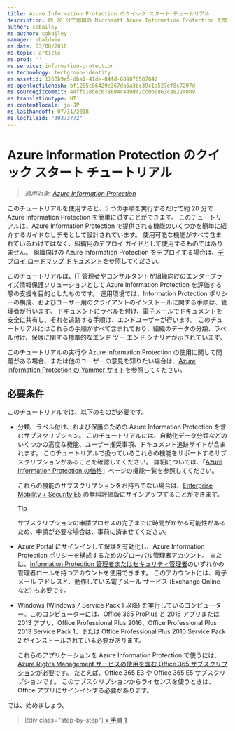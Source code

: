```yaml
---
title: Azure Information Protection のクイック スタート チュートリアル
description: 約 20 分で組織の Microsoft Azure Information Protection を簡単に試すことができる概要チュートリアルです。
author: cabailey
ms.author: cabailey
manager: mbaldwin
ms.date: 03/08/2018
ms.topic: article
ms.prod: ''
ms.service: information-protection
ms.technology: techgroup-identity
ms.assetid: 1260b9e5-dba1-41de-84fd-609076587842
ms.openlocfilehash: bf1285c86429c367da5a3bc39c1a527ef8c7297d
ms.sourcegitcommit: 44ff610dec678604c449d42cc0b0863ca8224009
ms.translationtype: HT
ms.contentlocale: ja-JP
ms.lasthandoff: 07/31/2018
ms.locfileid: "39373772"
---
```

# <a name="quick-start-tutorial-for-azure-information-protection"></a>Azure Information Protection のクイック スタート チュートリアル 

>*適用対象: [Azure Information Protection](https://azure.microsoft.com/pricing/details/information-protection)*

このチュートリアルを使用すると、5 つの手順を実行するだけで約 20 分で Azure Information Protection を簡単に試すことができます。 このチュートリアルは、Azure Information Protection で提供される機能のいくつかを簡単に紹介するガイドなしデモとして設計されています。 使用可能な機能がすべて含まれているわけではなく、組織用のデプロイ ガイドとして使用するものではありません。 組織向けの Azure Information Protection をデプロイする場合は、[デプロイ ロードマップ ドキュメント](../plan-design/deployment-roadmap.md)を参照してください。 

このチュートリアルは、IT 管理者やコンサルタントが組織向けのエンタープライズ情報保護ソリューションとして Azure Information Protection を評価する際の支援を目的としたものです。 運用環境では、Information Protection ポリシーの構成、およびユーザー用のクライアントのインストールに関する手順は、管理者が行います。 ドキュメントにラベルを付け、電子メールでドキュメントを安全に共有し、それを追跡する手順は、エンドユーザーが行います。 このチュートリアルにはこれらの手順がすべて含まれており、組織のデータの分類、ラベル付け、保護に関する標準的なエンド ツー エンド シナリオが示されています。 

このチュートリアルの実行や Azure Information Protection の使用に関して問題がある場合、または他のユーザーの意見を知りたい場合は、[Azure Information Protection の Yammer サイト](https://www.yammer.com/askipteam/#/threads/inGroup?type=in_group&feedId=8652489&view=all)を参照してください。

## <a name="prerequisites"></a>必要条件 
このチュートリアルでは、以下のものが必要です。

- 分類、ラベル付け、および保護のための Azure Information Protection を含むサブスクリプション。 このチュートリアルには、自動化データ分類などのいくつかの高度な機能、ユーザー推奨事項、ドキュメント追跡サイトが含まれます。 このチュートリアルで扱っているこれらの機能をサポートするサブスクリプションがあることを確認してください。 詳細については、「[Azure Information Protection の価格](https://azure.microsoft.com/pricing/details/information-protection)」ページの機能一覧を参照してください。
    
    これらの機能のサブスクリプションをお持ちでない場合は、[Enterprise Mobility + Security E5](https://portal.office.com/Signup/Signup.aspx?OfferId=87dd2714-d452-48a0-a809-d2f58c4f68b7) の無料評価版にサインアップすることができます。
    
  > [!TIP] 
  > サブスクリプションの申請プロセスの完了までに時間がかかる可能性があるため、申請が必要な場合は、事前に済ませてください。

- Azure Portal にサインインして保護を有効化し、Azure Information Protection ポリシーを構成するためのグローバル管理者アカウント。 または、[Information Protection 管理者またはセキュリティ管理者](/azure/active-directory/active-directory-assign-admin-roles-azure-portal)のいずれかの管理者ロールを持つアカウントを使用できます。 このアカウントには、電子メール アドレスと、動作している電子メール サービス (Exchange Online など) も必要です。

- Windows (Windows 7 Service Pack 1 以降) を実行しているコンピューター。このコンピューターには、Office 365 ProPlus と 2016 アプリまたは 2013 アプリ、Office Professional Plus 2016、Office Professional Plus 2013 Service Pack 1、または Office Professional Plus 2010 Service Pack 2 がインストールされている必要があります。 
    
    これらのアプリケーションを Azure Information Protection で使うには、[Azure Rights Management サービスの使用を含む Office 365 サブスクリプション](http://download.microsoft.com/download/E/C/F/ECF42E71-4EC0-48FF-AA00-577AC14D5B5C/Azure_Information_Protection_licensing_datasheet_EN-US.pdf)が必要です。 たとえば、Office 365 E3 や Office 365 E5 サブスクリプションです。 このサブスクリプションからライセンスを使うときは、Office アプリにサインインする必要があります。

では、始めましょう。

>[!div class="step-by-step"]
[&#187; 手順 1](infoprotect-tutorial-step1.md)


